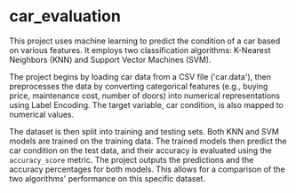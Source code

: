 # car_evaluation

This project uses machine learning to predict the condition of a car based on various features.  It employs two classification algorithms: K-Nearest Neighbors (KNN) and Support Vector Machines (SVM).

The project begins by loading car data from a CSV file ('car.data'), then preprocesses the data by converting categorical features (e.g., buying price, maintenance cost, number of doors) into numerical representations using Label Encoding.  The target variable, car condition, is also mapped to numerical values.

The dataset is then split into training and testing sets.  Both KNN and SVM models are trained on the training data.  The trained models then predict the car condition on the test data, and their accuracy is evaluated using the `accuracy_score` metric.  The project outputs the predictions and the accuracy percentages for both models.  This allows for a comparison of the two algorithms' performance on this specific dataset.
